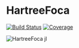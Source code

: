# HartreeFoca

[![Build Status](https://github.com/Leticia-maria/Foca.jl/actions/workflows/CI.yml/badge.svg?branch=main)](https://github.com/Leticia-maria/Foca.jl/actions/workflows/CI.yml?query=branch%3Amain)
[![Coverage](https://codecov.io/gh/Leticia-maria/Foca.jl/branch/main/graph/badge.svg)](https://codecov.io/gh/Leticia-maria/Foca.jl)

![HartreeFoca jl](https://user-images.githubusercontent.com/60739184/170071106-68ba0e42-08a5-4923-b69a-d5db945bdf7b.svg)

